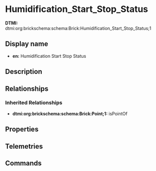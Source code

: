 # Humidification_Start_Stop_Status
**DTMI:** dtmi:org:brickschema:schema:Brick:Humidification_Start_Stop_Status;1
## Display name
- **en:** Humidification Start Stop Status
## Description
## Relationships
### Inherited Relationships
* **dtmi:org:brickschema:schema:Brick:Point;1:** isPointOf
## Properties
## Telemetries
## Commands
